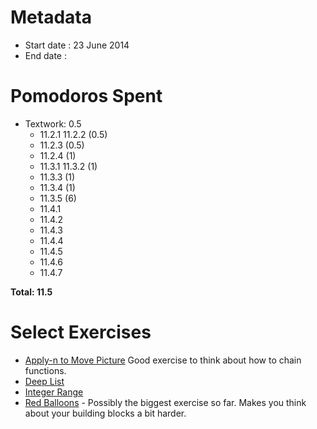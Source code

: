 Metadata
========

- Start date : 23 June 2014
- End date : 

Pomodoros Spent
==============

- Textwork: 0.5
  - 11.2.1 11.2.2 (0.5)
  - 11.2.3 (0.5)
  - 11.2.4 (1)
  - 11.3.1 11.3.2 (1)
  - 11.3.3 (1)
  - 11.3.4 (1)
  - 11.3.5 (6)
  - 11.4.1
  - 11.4.2
  - 11.4.3
  - 11.4.4
  - 11.4.5
  - 11.4.6
  - 11.4.7

**Total: 11.5**

Select Exercises
================
- [Apply-n to Move Picture](http://htdp.org/2003-09-26/Book/curriculum-Z-H-15.html#node_thm_11.2.3) Good exercise to think about how to chain functions.
- [Deep List](http://htdp.org/2003-09-26/Book/curriculum-Z-H-15.html#node_thm_11.2.4)
- [Integer Range](http://htdp.org/2003-09-26/Book/curriculum-Z-H-15.html#node_thm_11.3.4)
- [Red Balloons](http://htdp.org/2003-09-26/Book/curriculum-Z-H-15.html#node_thm_11.3.5) - Possibly the biggest exercise so far. Makes you think about your building blocks a bit harder.
